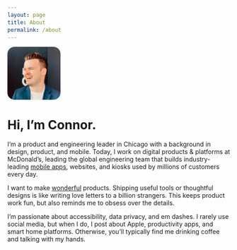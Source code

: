 ```yaml
---
layout: page
title: About
permalink: /about
---
```


<div style="display: flex; justify-content: left; align-items: left">
	<img src="assets/headshot.jpeg" style="text-align: left; height: 7.5rem; width: 7.5rem; border-radius: 1rem" alt="Headshot image of Connor Mason, caucasian man wearing a blazer, looking to the left, laughing.">
</div>

# Hi, I’m Connor.

I’m a product and engineering leader in Chicago with a background in design, product, and mobile. Today, I work on digital products & platforms at McDonald’s, leading the global engineering team that builds industry-leading [mobile apps](https://apple.co/3Hll1QM), websites, and kiosks used by millions of customers every day.

I want to make [wonderful](https://bit.ly/3HiCadM) products. Shipping useful tools or thoughtful designs is like writing love letters to a billion strangers. This keeps product work fun, but also reminds me to obsess over the details.

I’m passionate about accessibility, data privacy, and em dashes. I rarely use social media, but when I do, I post about Apple, productivity apps, and smart home platforms. Otherwise, you’ll typically find me drinking coffee and talking with my hands. 